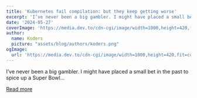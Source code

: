 ```yaml
---
title: 'Kubernetes fail compilation: but they keep getting worse'
excerpt: 'I’ve never been a big gambler. I might have placed a small bet in the past to spice up a Super Bowl...'
date: '2024-05-27'
coverImage: 'https://media.dev.to/cdn-cgi/image/width=1000,height=420,fit=cover,gravity=auto,format=auto/https%3A%2F%2Fdev-to-uploads.s3.amazonaws.com%2Fuploads%2Farticles%2Ftrlgk1t25fbqjh654upx.png'
author:
  name: Koders
  picture: "assets/blog/authors/koders.png"
ogImage:
  url: 'https://media.dev.to/cdn-cgi/image/width=1000,height=420,fit=cover,gravity=auto,format=auto/https%3A%2F%2Fdev-to-uploads.s3.amazonaws.com%2Fuploads%2Farticles%2Ftrlgk1t25fbqjh654upx.png'
---
```


I’ve never been a big gambler. I might have placed a small bet in the past to spice up a Super Bowl...

[Read more](https://dev.to/glasskube/kubernetes-fail-compilation-but-they-keep-getting-worse-12n2)
